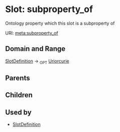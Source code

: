 
# Slot: subproperty_of


Ontology property which this slot is a subproperty of

URI: [meta:subproperty_of](https://w3id.org/biolink/biolinkml/meta/subproperty_of)

## Domain and Range

[SlotDefinition](SlotDefinition.md) ->  <sub>OPT</sub> [Uriorcurie](Uriorcurie.md)

## Parents


## Children


## Used by

 * [SlotDefinition](SlotDefinition.md)
